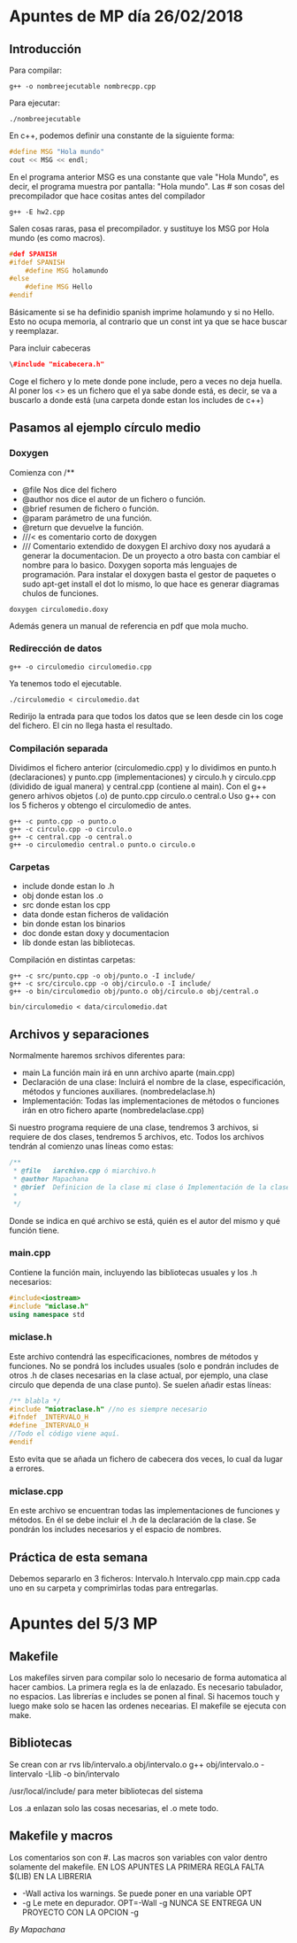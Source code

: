 # Apuntes de MP día 26/02/2018

## Introducción

Para compilar:
```console 
g++ -o nombreejecutable nombrecpp.cpp
```
Para ejecutar:
```console
./nombreejecutable
```
En c++, podemos definir una constante de la siguiente forma:
```cpp
#define MSG "Hola mundo"
cout << MSG << endl;
```
En el programa anterior MSG es una constante que vale "Hola Mundo", es decir, el programa muestra por pantalla: "Hola mundo".
Las \# son cosas del precompilador que hace cositas antes del compilador
```console
g++ -E hw2.cpp
```
Salen cosas raras, pasa el precompilador. y sustituye los MSG por Hola mundo (es como macros).

```cpp
#def SPANISH
#ifdef SPANISH
	#define MSG holamundo
#else
	#define MSG Hello
#endif
```
Básicamente si se ha definidio spanish imprime holamundo y si no Hello.
Esto no ocupa memoria, al contrario que un const int ya que se hace buscar y reemplazar.

Para incluir cabeceras
```cpp
\#include "micabecera.h"
```
Coge el fichero y lo mete donde pone include, pero a veces no deja huella.
Al poner los <> es un fichero que el ya sabe donde está, es decir, se va a buscarlo a donde está (una carpeta donde estan los includes de c++)


## Pasamos al ejemplo círculo medio
### Doxygen
Comienza con /**
- @file Nos dice del fichero
- @author nos dice el autor de un fichero o función.
- @brief resumen de fichero o función.
- @param parámetro de una función.
- @return que devuelve la función.
- ///< es comentario corto de doxygen
- /// Comentario extendido de doxygen
El archivo doxy nos ayudará a generar la documentacion. De un proyecto a otro basta con cambiar el nombre para lo basico.
Doxygen soporta más lenguajes de programación.
Para instalar el doxygen basta el gestor de paquetes o sudo apt-get install
el dot lo mismo, lo que hace es generar diagramas chulos de funciones.

```console
doxygen circulomedio.doxy
```
Además genera un manual de referencia en pdf que mola mucho.

### Redirección de datos
```console
g++ -o circulomedio circulomedio.cpp
```
Ya tenemos todo el ejecutable.
```console
./circulomedio < circulomedio.dat
```
Redirijo la entrada para que todos los datos que se leen desde cin los coge del fichero. El cin no llega hasta el resultado.

### Compilación separada
Dividimos el fichero anterior (circulomedio.cpp) y lo dividimos en punto.h (declaraciones) y punto.cpp (implementaciones) y circulo.h y circulo.cpp (dividido de igual manera) y central.cpp (contiene al main).
Con el g++ genero arhivos objetos (.o) de punto.cpp circulo.o central.o
Uso g++ con los 5 ficheros y obtengo el circulomedio de antes.

```console
g++ -c punto.cpp -o punto.o
g++ -c circulo.cpp -o circulo.o
g++ -c central.cpp -o central.o 
g++ -o circulomedio central.o punto.o circulo.o
```
### Carpetas
- include donde estan lo .h
- obj donde estan los .o 
- src donde estan los cpp
- data donde estan ficheros de validación
- bin donde estan los binarios
- doc donde estan doxy y documentacion
- lib donde estan las bibliotecas.

Compilación en distintas carpetas:
```console
g++ -c src/punto.cpp -o obj/punto.o -I include/
g++ -c src/circulo.cpp -o obj/circulo.o -I include/
g++ -o bin/circulomedio obj/punto.o obj/circulo.o obj/central.o

bin/circulomedio < data/circulomedio.dat
```
## Archivos y separaciones
Normalmente haremos srchivos diferentes para:

- main La función main irá en unn archivo aparte (main.cpp)
- Declaración de una clase: Incluirá el nombre de la clase, especificación, métodos y funciones auxiliares. (nombredelaclase.h)
- Implementación: Todas las implementaciones de métodos o funciones irán en otro fichero aparte (nombredelaclase.cpp)

Si nuestro programa requiere de una clase, tendremos 3 archivos, si requiere de dos clases, tendremos 5 archivos, etc.
Todos los archivos tendrán al comienzo unas líneas como estas:
```cpp
/**
 * @file   iarchivo.cpp ó miarchivo.h
 * @author Mapachana
 * @brief  Definicion de la clase mi clase ó Implementación de la clase miclase ó Programa principal
 *
 */
```
 
Donde se indica en qué archivo se está, quién es el autor del mismo y qué función tiene.

### main.cpp
Contiene la función main, incluyendo las bibliotecas usuales y los .h necesarios:
```cpp
#include<iostream>
#include "miclase.h"
using namespace std
```
### miclase.h
Este archivo contendrá las especificaciones, nombres de métodos y funciones.
No se pondrá los includes usuales (solo e pondrán includes de otros .h de clases necesarias en la clase actual, por ejemplo, una clase circulo que dependa de una clase punto).
Se suelen añadir estas líneas:
```cpp
/** blabla */
#include "miotraclase.h" //no es siempre necesario
#ifndef _INTERVALO_H
#define _INTERVALO_H
//Todo el código viene aquí.
#endif
```
Esto evita que se añada un fichero de cabecera dos veces, lo cual da lugar a errores.
### miclase.cpp
En este archivo se encuentran todas las implementaciones de funciones y métodos. En él se debe incluir el .h de la declaración de la clase.
Se pondrán los includes necesarios y el espacio de nombres.

## Práctica de esta semana
Debemos separarlo en 3 ficheros: Intervalo.h Intervalo.cpp main.cpp cada uno en su carpeta y comprimirlas todas para entregarlas.

# Apuntes del 5/3 MP

## Makefile
Los makefiles sirven para compilar solo lo necesario de forma automatica al hacer cambios.
La primera regla es la de enlazado. Es necesario tabulador, no espacios.
Las librerías e includes se ponen al final.
Si hacemos touch y luego make solo se hacen las ordenes necearias.
El makefile se ejecuta con make.

## Bibliotecas
Se crean con ar rvs lib/intervalo.a obj/intervalo.o
g++ obj/intervalo.o -lintervalo -Llib -o bin/intervalo

/usr/local/include/ para meter bibliotecas del sistema

Los .a enlazan solo las cosas necesarias, el .o mete todo.

## Makefile y macros
Los comentarios son con #.
Las macros son variables con valor dentro solamente del makefile.
EN LOS APUNTES LA PRIMERA REGLA FALTA $(LIB) EN LA LIBRERIA

- -Wall activa los warnings. Se puede poner en una variable OPT
- -g Le mete en depurador.
OPT=-Wall -g
NUNCA SE ENTREGA UN PROYECTO CON LA OPCION -g

_By Mapachana_